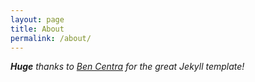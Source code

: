 ```yaml
---
layout: page
title: About
permalink: /about/
---
```



_**Huge** thanks to [Ben Centra](https://github.com/bencentra/centrarium) for the great Jekyll template!_
